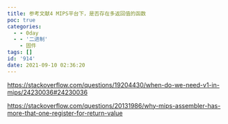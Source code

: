 ```yaml
---
title: 参考文献4 MIPS平台下，是否存在多返回值的函数
poc: true
categories:
  - - 0day
  - - '二进制'
    - 固件
tags: []
id: '914'
date: 2021-09-10 02:36:20
---
```


https://stackoverflow.com/questions/19204430/when-do-we-need-v1-in-mips/24230036#24230036

https://stackoverflow.com/questions/20131986/why-mips-assembler-has-more-that-one-register-for-return-value